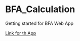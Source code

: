 # BFA_Calculation
Getting started for BFA Web App

[Link for th App](https://bfaapp-cpikemxdaq-uc.a.run.app/)